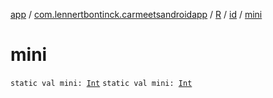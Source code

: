 [app](../../../index.md) / [com.lennertbontinck.carmeetsandroidapp](../../index.md) / [R](../index.md) / [id](index.md) / [mini](./mini.md)

# mini

`static val mini: `[`Int`](https://kotlinlang.org/api/latest/jvm/stdlib/kotlin/-int/index.html)
`static val mini: `[`Int`](https://kotlinlang.org/api/latest/jvm/stdlib/kotlin/-int/index.html)